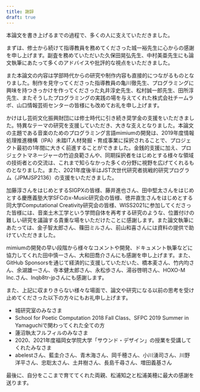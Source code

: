 ```yaml
---
title: 謝辞
draft: true
---
```



本論文を書き上げるまでの過程で、多くの人に支えていただきました。

まずは、修士から続けて指導教員を務めてくださった城一裕先生に心からの感謝を申し上げます。副査を務めていただいた久保田晃弘先生、中村美亜先生にも論文執筆にあたって多くのアドバイスや批評的な視点をいただきました。

また本論文の内容は学部時代からの研究や制作内容も直接的につながるものとなりました。制作を見守ってくださった指導教員の亀川徹先生、プログラミングに興味を持つきっかけを作ってくださった丸井淳史先生、松村誠一郎先生、田所淳先生、またそうしたプログラミングの実践の場を与えてくれた株式会社チームラボ、山口情報芸術センターの皆様にも改めてお礼を申し上げます。

かけはし芸術文化振興財団には修士時代に引き続き奨学金の支援をいただきました。特異なテーマの研究を支援していただき、大きな支えとなりました。本論文の主題である音楽のためのプログラミング言語mimiumの開発は、2019年度情報処理推進機構（IPA）未踏IT人材発掘・育成事業に採択されることで、プロジェクト最初の1年間に大きく前進することができました。金銭的支援に加え、プロジェクトマネージャーの竹迫良範さんや、同期採択者をはじめとする様々な領域の技術者との交流は、これまで知らなかった多くの分野に視野を広げてくれるものとなりました。また、2021年度後半はJST次世代研究者挑戦的研究プログラム（JPMJSP2136）の支援をいただきました。

加藤淳さんをはじめとするSIGPXの皆様、藤井進也さん、田中堅太さんをはじめとする慶應義塾大学SFCのx-Music研究会の皆様、徳井直生さんをはじめとする同大学Computational Creativity研究会の皆様、WISS2021に参加してくださった皆様には、音楽土木工学という学問自体を再考する研究のような、位置付けの難しい研究を議論する貴重な場をいただけたことに感謝します。また論文執筆にあたっては、金子智太郎さん、篠田ミルさん、前山和喜さんには資料の提供で助けていただきました。

mimiumの開発の早い段階から様々なコメントや開発、ドキュメント執筆などに協力してくれた田中慎一さん、大和田喬介さんにも感謝を申し上げます。また、GitHub Sponsorsを通じて経済的に支援していただいた、橋本麦さん、竹内均さん、余湖雄一さん、寺本健太郎さん、永松歩さん、湯谷啓明さん、HOXO-M Inc.さん、Inqb8tr-jpさんにも感謝します。

また、上記に収まりきらない様々な場面で、論文や研究になる以前の思考を受け止めてくださった以下の方々にもお礼申し上げます。

- 城研究室のみなさま
- School for Poetic Computation 2018 Fall Class、SFPC 2019 Summer in Yamaguchiで関わってくれた全ての方
- 蓮沼執太フルフィルのみなさま
- 2020、2021年度福岡女学院大学「サウンド・デザイン」の授業を受講してくれたみなさま
- abelestさん、藍圭介さん、青木海さん、岡千穂さん、小川湧司さん、川野洋平さん、忠聡太さん、土井樹さん、長島千尋さん、増田義基さん

最後に、自分をここまで育ててくれた両親、松浦知之と松浦美穂に最大の感謝を送ります。